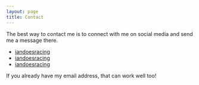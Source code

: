 ```yaml
---
layout: page
title: Contact
---
```


The best way to contact me is to connect with me on social media and send me a message there.

* [<i class="fab fa-facebook"></i> iandoesracing](https://fb.me/iandoesracing)
* [<i class="fab fa-instagram"></i> iandoesracing](https://instagram.com/iandoesracing)
* [<i class="fab fa-twitter"></i> iandoesracing](https://twitter.com/iandoesracing)

If you already have my email address, that can work well too!
